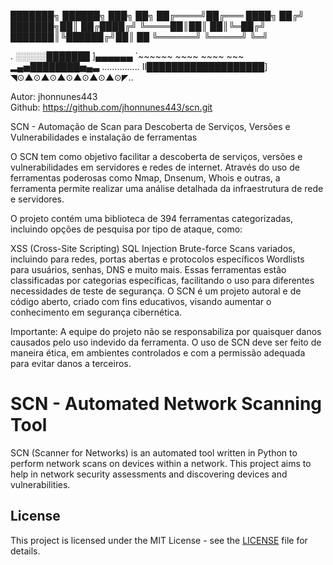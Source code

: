 
███████╗ ██████╗ ███╗   ██╗
██╔════╝██╔═══   ████╗ ██╔╝
███████╗██║      ██╔████╔╝
╚════██║██║      ██║╚═██╔╝
███████║╚██████╔╝██║  ██ 
╚══════╝ ╚═════╝ ╚═╝     
                                  
.
░░░░░███████ ]▄▄▄▄▄▄ `~~~~~~ ~~~~ ~~~~ ~~~
▂▄▅████████▅▄▃ ...............
Il███████████████████]
◥⊙▲⊙▲⊙▲⊙▲⊙▲⊙▲⊙◤..

Autor: jhonnunes443  
Github: https://github.com/jhonnunes443/scn.git
                  
SCN - Automação de Scan para Descoberta de Serviços, Versões e Vulnerabilidades e instalação de ferramentas

O SCN tem como objetivo facilitar a descoberta de serviços, versões e vulnerabilidades em servidores e redes de internet. Através do uso de ferramentas poderosas como Nmap, Dnsenum, Whois e outras, a ferramenta permite realizar uma análise detalhada da infraestrutura de rede e servidores.

O projeto contém uma biblioteca de 394 ferramentas categorizadas, incluindo opções de pesquisa por tipo de ataque, como:

XSS (Cross-Site Scripting)
SQL Injection
Brute-force
Scans variados, incluindo para redes, portas abertas e protocolos específicos
Wordlists para usuários, senhas, DNS e muito mais.
Essas ferramentas estão classificadas por categorias específicas, facilitando o uso para diferentes necessidades de teste de segurança. O SCN é um projeto autoral e de código aberto, criado com fins educativos, visando aumentar o conhecimento em segurança cibernética.

Importante: A equipe do projeto não se responsabiliza por quaisquer danos causados pelo uso indevido da ferramenta. O uso de SCN deve ser feito de maneira ética, em ambientes controlados e com a permissão adequada para evitar danos a terceiros.

# SCN - Automated Network Scanning Tool

SCN (Scanner for Networks) is an automated tool written in Python to perform network scans on devices within a network. This project aims to help in network security assessments and discovering devices and vulnerabilities.

## License

This project is licensed under the MIT License - see the [LICENSE](LICENSE) file for details.
